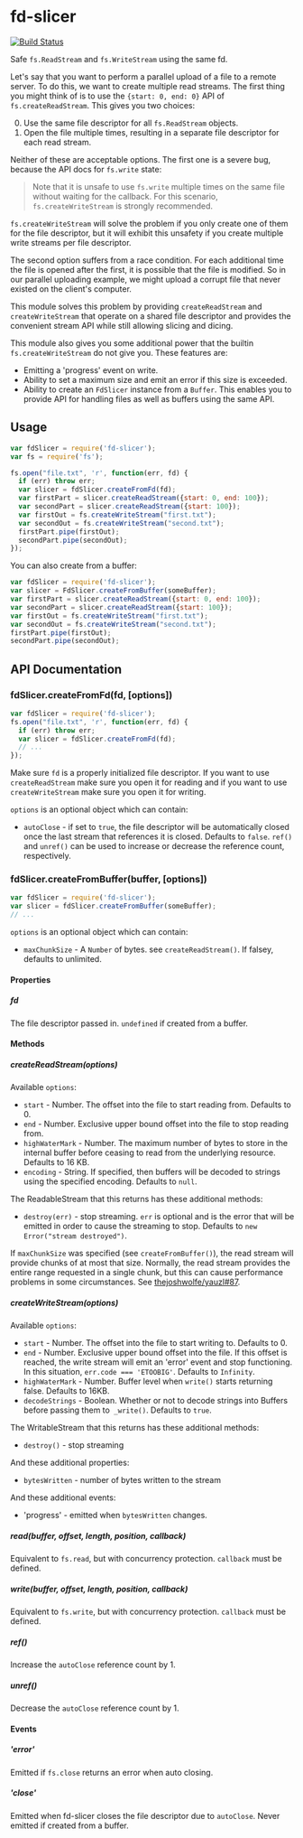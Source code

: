 # fd-slicer

[![Build Status](https://travis-ci.org/andrewrk/node-fd-slicer.svg?branch=master)](https://travis-ci.org/andrewrk/node-fd-slicer)

Safe `fs.ReadStream` and `fs.WriteStream` using the same fd.

Let's say that you want to perform a parallel upload of a file to a remote
server. To do this, we want to create multiple read streams. The first thing
you might think of is to use the `{start: 0, end: 0}` API of
`fs.createReadStream`. This gives you two choices:

 0. Use the same file descriptor for all `fs.ReadStream` objects.
 0. Open the file multiple times, resulting in a separate file descriptor
    for each read stream.

Neither of these are acceptable options. The first one is a severe bug,
because the API docs for `fs.write` state:

> Note that it is unsafe to use `fs.write` multiple times on the same file
> without waiting for the callback. For this scenario, `fs.createWriteStream`
> is strongly recommended.

`fs.createWriteStream` will solve the problem if you only create one of them
for the file descriptor, but it will exhibit this unsafety if you create
multiple write streams per file descriptor.

The second option suffers from a race condition. For each additional time the
file is opened after the first, it is possible that the file is modified. So
in our parallel uploading example, we might upload a corrupt file that never
existed on the client's computer.

This module solves this problem by providing `createReadStream` and
`createWriteStream` that operate on a shared file descriptor and provides
the convenient stream API while still allowing slicing and dicing.

This module also gives you some additional power that the builtin
`fs.createWriteStream` do not give you. These features are:

 * Emitting a 'progress' event on write.
 * Ability to set a maximum size and emit an error if this size is exceeded.
 * Ability to create an `FdSlicer` instance from a `Buffer`. This enables you
   to provide API for handling files as well as buffers using the same API.

## Usage

```js
var fdSlicer = require('fd-slicer');
var fs = require('fs');

fs.open("file.txt", 'r', function(err, fd) {
  if (err) throw err;
  var slicer = fdSlicer.createFromFd(fd);
  var firstPart = slicer.createReadStream({start: 0, end: 100});
  var secondPart = slicer.createReadStream({start: 100});
  var firstOut = fs.createWriteStream("first.txt");
  var secondOut = fs.createWriteStream("second.txt");
  firstPart.pipe(firstOut);
  secondPart.pipe(secondOut);
});
```

You can also create from a buffer:

```js
var fdSlicer = require('fd-slicer');
var slicer = FdSlicer.createFromBuffer(someBuffer);
var firstPart = slicer.createReadStream({start: 0, end: 100});
var secondPart = slicer.createReadStream({start: 100});
var firstOut = fs.createWriteStream("first.txt");
var secondOut = fs.createWriteStream("second.txt");
firstPart.pipe(firstOut);
secondPart.pipe(secondOut);
```

## API Documentation

### fdSlicer.createFromFd(fd, [options])

```js
var fdSlicer = require('fd-slicer');
fs.open("file.txt", 'r', function(err, fd) {
  if (err) throw err;
  var slicer = fdSlicer.createFromFd(fd);
  // ...
});
```

Make sure `fd` is a properly initialized file descriptor. If you want to
use `createReadStream` make sure you open it for reading and if you want
to use `createWriteStream` make sure you open it for writing.

`options` is an optional object which can contain:

 * `autoClose` - if set to `true`, the file descriptor will be automatically
   closed once the last stream that references it is closed. Defaults to
   `false`. `ref()` and `unref()` can be used to increase or decrease the
   reference count, respectively.

### fdSlicer.createFromBuffer(buffer, [options])

```js
var fdSlicer = require('fd-slicer');
var slicer = fdSlicer.createFromBuffer(someBuffer);
// ...
```

`options` is an optional object which can contain:

 * `maxChunkSize` - A `Number` of bytes. see `createReadStream()`.
   If falsey, defaults to unlimited.

#### Properties

##### fd

The file descriptor passed in. `undefined` if created from a buffer.

#### Methods

##### createReadStream(options)

Available `options`:

 * `start` - Number. The offset into the file to start reading from. Defaults
   to 0.
 * `end` - Number. Exclusive upper bound offset into the file to stop reading
   from.
 * `highWaterMark` - Number. The maximum number of bytes to store in the
   internal buffer before ceasing to read from the underlying resource.
   Defaults to 16 KB.
 * `encoding` - String. If specified, then buffers will be decoded to strings
   using the specified encoding. Defaults to `null`.

The ReadableStream that this returns has these additional methods:

 * `destroy(err)` - stop streaming. `err` is optional and is the error that
   will be emitted in order to cause the streaming to stop. Defaults to
   `new Error("stream destroyed")`.

If `maxChunkSize` was specified (see `createFromBuffer()`), the read stream
will provide chunks of at most that size. Normally, the read stream provides
the entire range requested in a single chunk, but this can cause performance
problems in some circumstances.
See [thejoshwolfe/yauzl#87](https://github.com/thejoshwolfe/yauzl/issues/87).

##### createWriteStream(options)

Available `options`:

 * `start` - Number. The offset into the file to start writing to. Defaults to
   0.
 * `end` - Number. Exclusive upper bound offset into the file. If this offset
   is reached, the write stream will emit an 'error' event and stop functioning.
   In this situation, `err.code === 'ETOOBIG'`. Defaults to `Infinity`.
 * `highWaterMark` - Number. Buffer level when `write()` starts returning
   false. Defaults to 16KB.
 * `decodeStrings` - Boolean. Whether or not to decode strings into Buffers
   before passing them to` _write()`. Defaults to `true`.

The WritableStream that this returns has these additional methods:

 * `destroy()` - stop streaming

And these additional properties:

 * `bytesWritten` - number of bytes written to the stream

And these additional events:

 * 'progress' - emitted when `bytesWritten` changes.

##### read(buffer, offset, length, position, callback)

Equivalent to `fs.read`, but with concurrency protection.
`callback` must be defined.

##### write(buffer, offset, length, position, callback)

Equivalent to `fs.write`, but with concurrency protection.
`callback` must be defined.

##### ref()

Increase the `autoClose` reference count by 1.

##### unref()

Decrease the `autoClose` reference count by 1.

#### Events

##### 'error'

Emitted if `fs.close` returns an error when auto closing.

##### 'close'

Emitted when fd-slicer closes the file descriptor due to `autoClose`. Never
emitted if created from a buffer.
